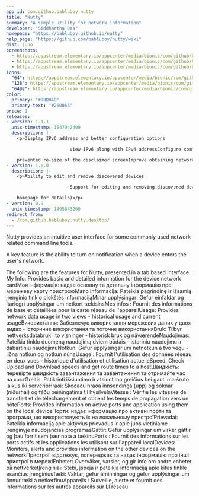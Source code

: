 ```yaml
---
app_id: com.github.babluboy.nutty
title: "Nutty"
summary: "A simple utility for network information"
developer: "Siddhartha Das"
homepage: "https://babluboy.github.io/nutty"
help_page: "https://github.com/babluboy/nutty/wiki"
dist: juno
screenshots:
  - https://appstream.elementary.io/appcenter/media/bionic/com/github/babluboy.nutty/614E4FDE7514260E2CF305712261C8CB/screenshots/image-1_orig.png
  - https://appstream.elementary.io/appcenter/media/bionic/com/github/babluboy.nutty/614E4FDE7514260E2CF305712261C8CB/screenshots/image-2_orig.png
  - https://appstream.elementary.io/appcenter/media/bionic/com/github/babluboy.nutty/614E4FDE7514260E2CF305712261C8CB/screenshots/image-3_orig.png
icons:
  "64": https://appstream.elementary.io/appcenter/media/bionic/com/github/babluboy.nutty/614E4FDE7514260E2CF305712261C8CB/icons/64x64/com.github.babluboy.nutty_com.github.babluboy.nutty.png
  "128": https://appstream.elementary.io/appcenter/media/bionic/com/github/babluboy.nutty/614E4FDE7514260E2CF305712261C8CB/icons/128x128/com.github.babluboy.nutty_com.github.babluboy.nutty.png
  "64@2": https://appstream.elementary.io/appcenter/media/bionic/com/github/babluboy.nutty/614E4FDE7514260E2CF305712261C8CB/icons/64x64@2/com.github.babluboy.nutty_com.github.babluboy.nutty.png
color:
  primary: "#9BDB4D"
  primary-text: "#260063"
price: 1
releases:
- version: 1.1.1
  unix-timestamp: 1547942400
  description: |-
    <p>Display IPv6 address and better configuration options

                        View IPv6 along with IPv4 addressConfigure commands for non elementary OS distrosFix a bug which

    prevented re-size of the disclaimer screenImprove obtaining network details with use of ip command instead of the ifconfig one</p>
- version: 1.0.0
  description: |-
    <p>Ability to edit and remove discovered devices

                        Support for editing and removing discovered devicesA shiny new icon and brandingNew shortcuts (check

    homepage for details)</p>
- version: 0.9
  unix-timestamp: 1495843200
redirect_from:
  - /com.github.babluboy.nutty.desktop/
---
```


<p>Nutty provides an intuitive user interface for some commonly used network related command line tools.</p>
<p>A key feature is the ability to turn on notification when a device enters the user&apos;s network.</p>
<p>The following are the features for Nutty, presented in a tab based interface:
            My Info: Provides basic and detailed information for the device network cardМоя інформація: надає основну
та детальну інформацію про мережеву карту пристроюMano informacija: Pateikia pagrindinę ir išsamią įrenginio tinklo plokštės informacijąMínar upplýsingar: Gefur einfaldar og ítarlegri upplýsingar um netkort tækisinsMes infos : Fournit des informations de base et détaillées pour la carte réseau de l&apos;appareilUsage: Provides network data usage in two views - historical usage and current usageВикористання: Забезпечує використання мережевих даних у двох видах - історичне використання та поточне використанняBruk: Tilbyr nettverksdatabruk i to visninger - historisk bruk og nåværendeNaudojimas: Pateikia tinklo duomenų naudojimą dviem būdais - istoriniu naudojimu ir dabartiniu naudojimuNotkun: Gefur upplýsingar um netnotkun á tvo vegu - liðna notkun og notkun núnaUsage : Fournit l&apos;utilisation des données réseau en deux vues - historique d&apos;utilisation et utilisation actuelleSpeed: Check Upload and Download speeds and get route times to a hostШвидкість: перевірте швидкість завантаження та завантаження та отримайте час на хостGreitis: Patikrinti išsiuntimo ir atsiuntimo greičius bei gauti maršruto laikus iki serverioHraði: Skoðaðu hraða innsendinga (upp) og sóknar (niðurhal) og fáðu beiningatíma til hýsilvélaVitesse : Vérifie les vitesses de transfert et de téléchargement et obtient les temps de propagation vers un hôtePorts: Provides information on active ports and application using them on the local deviceПорти: надає інформацію про активні порти та програми, що використовують їх на локальному пристроїPrievadai: Pateikia informaciją apie aktyvius prievadus ir apie juos vietiniame įrenginyje naudojančias programasGáttir: Gefur upplýsingar um virkar gáttir og þau forrit sem þær nota á tækinuPorts : Fournit des informations sur les ports actifs et les applications les utilisant sur l&apos;appareil localDevices: Monitors, alerts and provides information on the other devices on the networkПристрої: відстежує, попереджає та надає інформацію про інші пристрої в мережіEnheter: Overvåker, varsler, og gir info om andre enheter på nettverketĮrenginiai: Stebi, įspėja ir pateikia informaciją apie kitus tinkle esančius įrenginiusTæki: Vaktar, gefur áminningar og gefur upplýsingar um önnur tæki á netkerfinuAppareils : Surveille, alerte et fournit des informations sur les autres appareils sur Ll réseau</p>